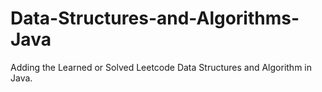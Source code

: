 # Data-Structures-and-Algorithms-Java
Adding the Learned or Solved Leetcode Data Structures and Algorithm in Java.
